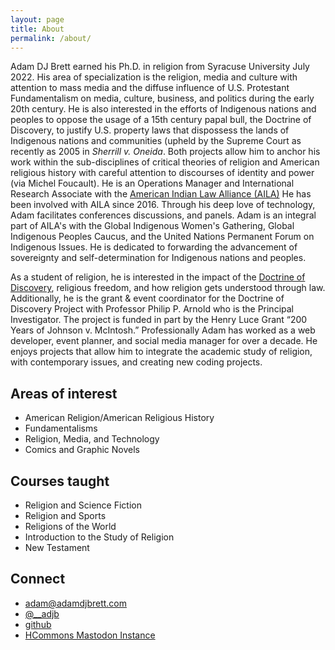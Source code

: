 ```yaml
---
layout: page
title: About
permalink: /about/
---
```



Adam DJ Brett earned his Ph.D. in religion from Syracuse University July 2022. His area of specialization is the religion, media and culture with attention to mass media and the diffuse influence of U.S. Protestant Fundamentalism on media, culture, business, and politics during the early 20th century. He is also interested in the efforts of Indigenous nations and peoples to oppose the usage of a 15th century papal bull, the Doctrine of Discovery, to justify U.S. property laws that dispossess the lands of Indigenous nations and communities (upheld by the Supreme Court as recently as 2005 in *Sherrill v. Oneida*. Both projects allow him to anchor his work within the sub-disciplines of critical theories of religion and American religious history with careful attention to discourses of identity and power (via Michel Foucault). He is an Operations Manager and International Research Associate with the [American Indian Law Alliance (AILA)](https://aila.ngo) He has been involved with AILA since 2016. Through his deep love of technology, Adam facilitates conferences discussions, and panels. Adam is an integral part of AILA's with the Global Indigenous Women's Gathering, Global Indigenous Peoples Caucus, and the United Nations Permanent Forum on Indigenous Issues. He is dedicated to forwarding the advancement of sovereignty and self-determination for Indigenous nations and peoples.

As a student of religion, he is interested in the impact of the [Doctrine of Discovery](https://doctrineofdiscovery.org/), religious freedom, and how religion gets understood through law. Additionally, he is the grant & event coordinator for the Doctrine of Discovery Project with Professor Philip P. Arnold who is the Principal Investigator. The project is funded in part by the Henry Luce Grant “200 Years of Johnson v. McIntosh.” Professionally Adam has worked as a web developer, event planner, and social media manager for over a decade. He enjoys projects that allow him to integrate the academic study of religion, with contemporary issues, and creating new coding projects.



## Areas of interest
  * American Religion/American Religious History
  * Fundamentalisms
  * Religion, Media, and Technology
  * Comics and Graphic Novels

## Courses taught
  * Religion and Science Fiction
  * Religion and Sports
  * Religions of the World
  * Introduction to the Study of Religion
  * New Testament

## Connect
  * <adam@adamdjbrett.com>
  * [@__adjb](https://twitter.com/__adjb)
  * [github](https://github.com/adamdjbrett/)
  * <a rel="me" href="https://hcommons.social/@adjb">HCommons Mastodon Instance</a>

